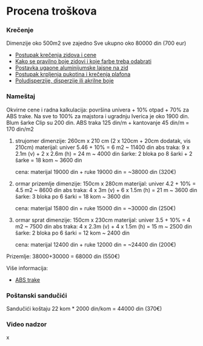 # Procena troškova

### Krečenje

Dimenzije oko 500m2 sve zajedno
Sve ukupno oko 80000 din (700 eur)

- [Postupak krečenja zidova i cene](https://www.gradnja.rs/postupak-krecenja-zidova-i-cena/)
- [Kako se pravilno boje zidovi i koje farbe treba odabrati](https://www.gradnja.rs/bojenje-zidova-vrste-boja-cena/)
- [Postavka ugaone aluminijumske lajsne na zid](https://www.gradnja.rs/uradi-sam-postavka-ugaone-aluminijumske-lajsne-na-zid/)
- [Postupak krpljenja pukotina i krečenja plafona](https://www.gradnja.rs/postupak-saniranja-pukotina-i-krecenja-plafona/)
- [Poludisperzije, disperzije ili akrilne boje](https://krov.rs/poludisperzije-disperzije-ili-akrilne-boje-sta-odabrati/)

### Nameštaj

Okvirne cene i radna kalkulacija: površina univera + 10% otpad + 70% za ABS trake. Na sve to 100% za majstora i ugradnju
Iverica je oko 1900 din. Blum šarke Clip su 200 din. ABS traka 125 din/m + kantovanje 45 din/m = 170 din/m2

1.  strujomer
    dimenzije: 260cm x 210 cm (2 x 120cm + 20cm dodatak, vis 210cm)
    materijal: univer 5.46 + 10% = 6 m2 ~ 11400 din
                abs traka: 9 x 2.1m (v) + 2 x 2.6m (h) = 24 m ~ 4000 din
                šarke: 2 bloka po 8 šarki + 2 šarke = 18 kom ~ 3600 din

    cena: materijal 19000 din + ruke 19000 din = ~38000 din (320€)

2.  ormar prizemlje
    dimenzije: 150cm x 280cm
    materijal: univer 4.2 + 10% = 4.5 m2 ~ 8600 din
                abs traka: 4 x 3m (v) + 6 x 1.5m (h) = 21 m ~ 3600 din
                šarke: 3 bloka po 6 šarki = 18 kom ~ 3600 din

    cena: materijal 15800 din + ruke 15000 din = ~30000 din (250€)
    
3.  ormar sprat
    dimenzije: 150cm x 230cm
    materijal: univer 3.5 + 10% = 4 m2 ~ 7500 din
                abs traka: 4 x 2.3m (v) + 4 x 1.5m (h) = 15 m ~ 2500 din
                šarke: 2 bloka po 6 šarki = 12 kom ~ 2400 din

    cena: materijal 12400 din + ruke 12000 din = ~24400 din (200€)
    
Prizemlje: 38000+30000 = 68000 din (550€)

Više informacija:

- [ABS trake](https://www.gradnja.rs/abs-trake-kantovanje-debljina-cena/)

### Poštanski sandučići 

Sandučići koštaju 22 kom * 2000 din/kom = 44000 din (370€)

### Video nadzor

x
